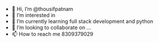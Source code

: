 - 👋 Hi, I’m @thousifpatnam
- 👀 I’m interested in 
- 🌱 I’m currently learning full stack development and python
- 💞️ I’m looking to collaborate on ...
- 📫 How to reach me 8309379029

<!---
thousifpatnam/thousifpatnam is a ✨ special ✨ repository because its `README.md` (this file) appears on your GitHub profile.
You can click the Preview link to take a look at your changes.
--->
